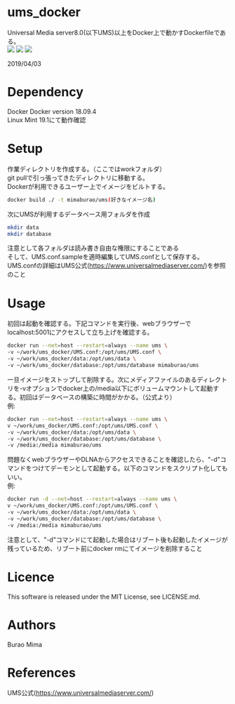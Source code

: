 # ums_docker
Universal Media server8.0(以下UMS)以上をDocker上で動かすDockerfileである。  
<img src ="https://img.shields.io/badge/Docker-v.18.09.4-green.svg">
<img src ="https://img.shields.io/badge/UMS-8.0.1-blue.svg">
<img src ="https://img.shields.io/badge/Linux_Mint-v.19.1-green.svg">


2019/04/03

# Dependency
Docker Docker version 18.09.4  
Linux Mint 19.1にて動作確認

# Setup
作業ディレクトリを作成する。（ここではworkフォルダ）  
git pullで引っ張ってきたディレクトリに移動する。  
Dockerが利用できるユーザー上でイメージをビルトする。
~~~sh
docker build ./ -t mimaburao/ums(好きなイメージ名)
~~~

次にUMSが利用するデータベース用フォルダを作成
~~~sh
mkdir data
mkdir database
~~~

注意として各フォルダは読み書き自由な権限にすることである  
そして、UMS.conf.sampleを適時編集してUMS.confとして保存する。  
UMS.confの詳細はUMS公式(https://www.universalmediaserver.com/)を参照のこと

# Usage
初回は起動を確認する。下記コマンドを実行後、webブラウザーでlocalhost:5001にアクセスして立ち上げを確認する。
~~~sh
docker run --net=host --restart=always --name ums \
-v ~/work/ums_docker/UMS.conf:/opt/ums/UMS.conf \
-v ~/work/ums_docker/data:/opt/ums/data \
-v ~/work/ums_docker/database:/opt/ums/database mimaburao/ums
~~~

一旦イメージをストップして削除する。次にメディアファイルのあるディレクトリを-vオプションでdocker上の/media以下にボリュームマウントして起動する。初回はデータベースの構築に時間がかかる。（公式より）  
例:
~~~sh
docker run --net=host --restart=always --name ums \
v ~/work/ums_docker/UMS.conf:/opt/ums/UMS.conf \
-v ~/work/ums_docker/data:/opt/ums/data \
-v ~/work/ums_docker/database:/opt/ums/database \
-v /media:/media mimaburao/ums
~~~
問題なくwebブラウザーやDLNAからアクセスできることを確認したら、"-d"コマンドをつけてデーモンとして起動する。以下のコマンドをスクリプト化してもいい。  
例:
~~~sh
docker run -d --net=host --restart=always --name ums \
v ~/work/ums_docker/UMS.conf:/opt/ums/UMS.conf \
-v ~/work/ums_docker/data:/opt/ums/data \
-v ~/work/ums_docker/database:/opt/ums/database \
-v /media:/media mimaburao/ums
~~~

注意として、"-d"コマンドにて起動した場合はリブート後も起動したイメージが残っているため、リブート前にdocker rmにてイメージを削除すること

# Licence
This software is released under the MIT License, see LICENSE.md.

# Authors
Burao Mima

# References
UMS公式(https://www.universalmediaserver.com/)